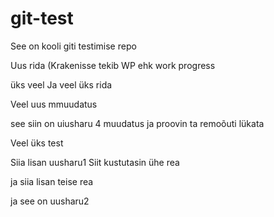 # git-test
See on kooli giti testimise repo

Uus rida (Krakenisse tekib WP ehk work progress

üks veel
Ja veel üks rida

Veel uus mmuudatus

see siin on uiusharu 4 muudatus ja proovin ta remoõuti lükata

Veel üks test

Siia lisan uusharu1
Siit kustutasin ühe rea

ja siia lisan teise rea

ja see on uusharu2
